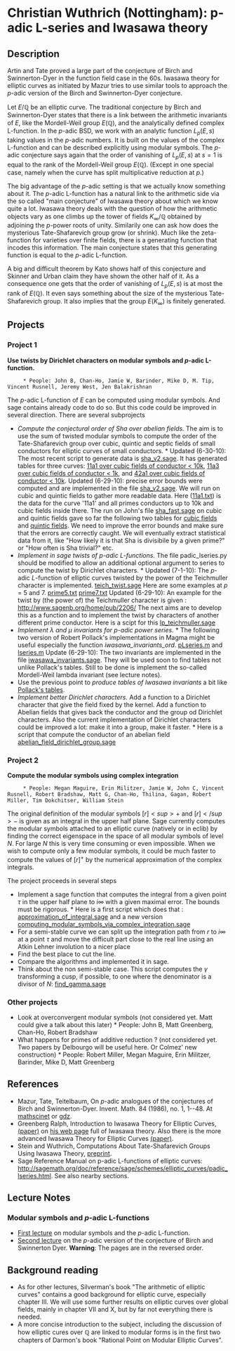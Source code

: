 

# Christian Wuthrich (Nottingham): p-adic L-series and Iwasawa theory


## Description

Artin and Tate proved a large part of the conjecture of Birch and Swinnerton-Dyer in the function field case in the 60s. Iwasawa theory for elliptic curves as initiated by Mazur tries to use similar tools to approach the $p$-adic version of the Birch and Swinnerton-Dyer conjecture. 

Let $E/\mathbb{Q}$ be an elliptic curve. The traditional conjecture by Birch and Swinnerton-Dyer states that there is a link between the arithmetic invariants of $E$, like the Mordell-Weil group $E(\mathbb{Q})$, and the analytically defined complex L-function. In the $p$-adic BSD, we work with an analytic function $L_p(E,s)$ taking values in the $p$-adic numbers. It is built on the values of the complex L-function and can be described explicitly using modular symbols. The $p$-adic conjecture says again that the order of vanishing of $L_p(E,s)$ at $s=1$ is equal to the rank of the Mordell-Weil group $E(\mathbb{Q})$. (Except in one special case, namely when the curve has split multiplicative reduction at $p$.) 

The big advantage of the $p$-adic setting is that we actually know something about it. The $p$-adic L-function has a natural link to the arithmetic side via the so called "main conjecture" of Iwasawa theory about which we know quite a lot. Iwasawa theory deals with the question of how the arithmetic objects vary as one climbs up the tower of fields $K_{\infty}/\mathbb{Q}$ obtained by adjoining the $p$-power roots of unity. Similarily one can ask how does the mysterious Tate-Shafarevich group grow (or shrink). Much like the zeta-function for varieties over finite fields, there is a generating function that incodes this information. The main conjecture states that this generating function is equal to the $p$-adic L-function. 

A big and difficult theorem by Kato shows half of this conjecture and Skinner and Urban claim they have shown the other half of it. As a consequence one gets that the order of vanishing of $L_p(E,s)$ is at most the rank of $E(\mathbb{Q})$. It even says something about the size of the mysterious Tate-Shafarevich group. It also implies that the group $E(K_{\infty})$ is finitely generated.  


## Projects


### Project 1

**Use twists by Dirichlet characters on modular symbols and $p$-adic L-function.** 

         * People: John B, Chan-Ho, Jamie W, Barinder, Mike D, M. Tip, Vincent Rusnell, Jeremy West, Jen Balakrishnan 
The $p$-adic L-function of $E$ can be computed using modular symbols. And sage contains already code to do so. But this code could be improved in several direction. There are several subprojects 

   * _Compute the conjectural order of Sha over abelian fields._ The aim is to use the sum of twisted modular symbols to compute the order of the Tate-Shafarevich group over cubic, quintic and septic fields of small conductors for elliptic curves of small conductors. 
         * Updated (6-30-10): The most recent script to generate data is <a href="days22/wuthrich/sha_v2.sage">sha_v2.sage</a>. It has generated tables for three curves: <a href="days22/wuthrich/sha_data_3_11a1_10000.txt">11a1 over cubic fields of conductor < 10k</a>, <a href="days22/wuthrich/sha_data_3_11a3_1000.txt">11a3 over cubic fields of conductor < 1k</a>, and <a href="days22/wuthrich/sha_data_3_42a1_10000.txt">42a1 over cubic fields of conductor < 10k</a>. Updated (6-29-10): precise error bounds were computed and are implemented in the file <a href="days22/wuthrich/ sha_v2.sage"> sha_v2.sage</a>. We will run on cubic and quintic fields to gather more readable data. Here (<a href="days22/wuthrich/11a1.txt">11a1.txt</a>) is the data for the curve '11a1' and all primes conductors up to 10k and cubic fields inside there. The run on John's file <a href="days22/wuthrich/ sha_fast.sage"> sha_fast.sage</a> on cubic and quintic fields gave so far the following two tables for <a class="http" href="http://www.maths.nottingham.ac.uk/personal/cw/download/sha_data_3_1000_11_1000.txt">cubic fields</a> and <a class="http" href="http://www.maths.nottingham.ac.uk/personal/cw/download/sha_data_5_1000_11_1000.txt">quintic fields</a>. We need to improve the error bounds and make sure that the errors are correctly caught.  We will eventually extract statistical data from it, like "How likely it is that Sha is divisibile by a given prime?" or "How often is Sha trivial?" etc. 
   * _Implement in sage twists of_ $p$_-adic L-functions._ The file padic_lseries.py should be modified to allow an additional optional argument to series to compute the twist by Dirichlet characters. 
         * Updated (7-1-10): The $p$-adic $L$-function of elliptic curves twisted by the power of the Teichmuller character is implemented. <a href="days22/wuthrich/teich_twist.sage">teich_twist.sage</a> Here are some examples at $p$ = 5 and 7. <a href="days22/wuthrich/prime5.txt">prime5.txt</a> <a href="days22/wuthrich/prime7.txt">prime7.txt</a> Updated (6-29-10): An example for the twist by (the power of) the Teichmuller character is given : <a href="http://www.sagenb.org/home/pub/2206/">http://www.sagenb.org/home/pub/2206/</a> The next aims are to develop this as a function and to implement the twist by characters of another different prime conductor. Here is a scipt for this <a href="days22/wuthrich/lp_teichmuller.sage">lp_teichmuller.sage</a> 
   * _Implement_ $\lambda$ _and_ $\mu$ _invariants for_ $p$_-adic power series._ 
         * The following two version of Robert Pollack's implementations in Magma might be useful especially the function _iwasawa_invariants_ord_. <a href="days22/wuthrich/pLseries.m">pLseries.m</a> and <a href="days22/wuthrich/lseries.m">lseries.m</a> Update (6-29-10): The two invariants are implemented in the file <a href="days22/wuthrich/iwasawa_invariants.sage">iwasawa_invariants.sage</a>. They will be used soon to find tables not unlike Pollack's tables. Still to be done is implement the so-called Mordell-Weil lambda invariant (see lecture notes). 
   * Use the previous point to _produce tables of Iwasawa invariants_ a bit like <a class="http" href="http://math.bu.edu/people/rpollack/Data/data.html">Pollack's tables</a>. 
   * _Implement better Dirichlet characters._ Add a function to a Dirichlet character that give the field fixed by the kernel. Add a function to Abelian fields that gives back the conductor and the group od Dirichlet characters. Also the current implementation of Dirichlet characters could be improved a lot: make it into a group, make it faster. 
         * Here is a script that compute the conductor of an abelian field <a href="days22/wuthrich/abelian_field_dirichlet_group.sage">abelian_field_dirichlet_group.sage</a> 

### Project 2

**Compute the modular symbols using complex integration** 

         * People: Megan Maguire, Erin Militzer, Jamie W, John C, Vincent Rusnell, Robert Bradshaw, Matt G, Chan-Ho, Thilina, Gagan, Robert Miller, Tim Dokchitser, William Stein 
The original definition of the modular symbols $[r]<sup>{+}$ and $[r]</sup>{-}$ is given as an integral in the upper half plane. Sage currently computes the modular symbols attached to an elliptic curve (natively or in eclib) by finding the correct eigenspace in the space of all modular symbols of level $N$. For large $N$ this is very time consuming or even impossible. When we wish to compute only a few modular symbols, it could be much faster to compute the values of $[r]^{+}$ by the numerical approximation of the complex integrals. 

The project proceeds in several steps 

   * Implement a sage function that computes the integral from a given point $\tau$ in the upper half plane to $i\infty$ with a given maximal error. The bounds must be rigorous. 
            * Here is a first script which does that : <a href="days22/wuthrich/ approximation_of_integral.sage"> approximation_of_integral.sage</a> and a new version <a href="days22/wuthrich/computing_modular_symbols_via_complex_integration.sage">computing_modular_symbols_via_complex_integration.sage</a> 
   * For a semi-stable curve we can split up the integration path from $r$ to $i\infty$ at a point $\tau$ and move the difficult part close to the real line using an Atkin Lehner involution to a nicer place 
   * Find the best place to cut the line. 
   * Compare the algorithms and implemented it in sage. 
   * Think about the non semi-stable case. 
This script computes the $\gamma$ transforming a cusp, if possible, to one where the denominator is a divisor of $N$: <a href="days22/wuthrich/ find_gamma.sage"> find_gamma.sage</a> 


### Other projects

   * Look at overconvergent modular symbols (not considered yet. Matt could give a talk about this later) 
         * People: John B, Matt Greenberg, Chan-Ho, Robert Bradshaw 
   * What happens for primes of additive reduction ? (not considered yet. Two papers by Delbourgo will be useful here. Or Colmez' new construction) 
         * People: Robert Miller, Megan Maguire, Erin Militzer, Barinder, Mike D, Matt Greenberg 

## References

   * Mazur, Tate, Teitelbaum,  On $p$-adic analogues of the conjectures of Birch and Swinnerton-Dyer. Invent. Math. 84 (1986), no. 1, 1--48. At <a class="http" href="http://www.ams.org/mathscinet-getitem?mr=830037">mathscinet</a> or <a class="http" href="http://gdz.sub.uni-goettingen.de/dms/load/img/?IDDOC=175497">gdz</a>. 
   * Greenberg Ralph, Introduction to Iwasawa Theory for Elliptic Curves, <a class="http" href="http://www.math.washington.edu/~greenber/Park.ps">(paper)</a> on <a class="http" href="http://www.math.washington.edu/~greenber/research.html">his web page</a> full of Iwasawa theory. Also there is the more advanced Iwasawa Theory for Elliptic Curves <a class="http" href="http://www.math.washington.edu/~greenber/CIME.ps">(paper)</a>. 
   * Stein and Wuthrich, Computations About Tate-Shafarevich Groups Using Iwasawa Theory, <a class="http" href="http://wstein.org/papers/shark/">preprint</a>. 
   * Sage Reference Manual on p-adic L-functions of elliptic curves: <a class="http" href="http://sagemath.org/doc/reference/sage/schemes/elliptic_curves/padic_lseries.html">http://sagemath.org/doc/reference/sage/schemes/elliptic_curves/padic_lseries.html</a>.  See also nearby sections. 

## Lecture Notes


### Modular symbols and $p$-adic L-functions

   * <a href="days22/wuthrich/modular_symbols_and_padic_lfunctions.pdf">First lecture</a> on modular symbols and the $p$-adic L-function. 
   * <a href="days22/wuthrich/padic_bsd.pdf">Second lecture</a> on the $p$-adic version of the conjecture of Birch and Swinnerton Dyer. **Warning**: The pages are in the reversed order. 

## Background reading

   * As for other lectures, Silverman's book "The arithmetic of elliptic curves" contains a good background for elliptic curve, especially chapter III. We will use some further results on elliptic curves over global fields, mainly in chapter VII and X, but by far not everything there is needed. 
   * A more concise introduction to the subject, including the discussion of how elliptic cures over $\mathbb{Q}$ are linked to modular forms is in the first two chapters of Darmon's book  "Rational Point on Modular Elliptic Curves". 